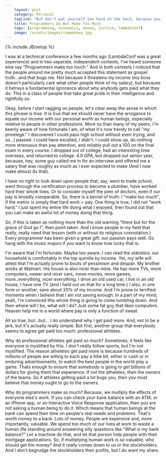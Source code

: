```yaml
---
    layout: post
    category: Personal
    tagline: "But don't pat yourself too hard on the back, because you are still a lucky bastard"
    title: Programmers Do Not Make Too Much
    tags: [programming, economics, money, justice, lambdaconf]
    image: /assets/images/compmoney.jpg
---
```

{% include JB/setup %}

I was at a technical conference a few months ago (LambdaConf was a great experience) and in two seperate, independent contexts, I've heard someone else say "Programmers make too much." And in both contexts I noticed that the people around me pretty much accepted this statement as gospel truth...and that bugs me. Not because it threatens my income (my boss doesn't particularly care what other people think of my salary), but because it betrays a fundamental ignorance about why anybody gets paid what they do. This in a class of people that take great pride in their intelligence and rightfully so.

<!-- more -->

Okay, before I start ragging on people, let's clear away the sense in which this phrase is true. It is true that we should never have the arrogance to equate our income with our personal worth as human beings, especially relative to people in other professions. More so than many of my peers, I'm keenly aware of how fortunate I am, of what it's now trendy to call "my privelege." I discovered I could pass high school without even trying, and so...I passed. I could have excelled,  I didn't. I could show up, do nothing more strenuous than pay attention, and reliably pull out a 100 on the final exam in every course.  I dropped out of college, had an interesting time overseas, and returned to college.  4.0 GPA, but dropped out senior year, because, hey, some guy called me in for an interview and offered me a salary that was roughly as much as I ever expected to make (And I now make almost 4x that).

I have no right to look down upon people that, say, went to trade school, went through the certification process to become a plumber, have worked hard their whole lives. Or to consider myself the peer of doctors, even if our pay is broadly comparable. So, there is a kernel of truth: I "make too much", if the metric is simply that hard work = pay. One thing is true, I did not "work hard," I just spent my entire life doing what I enjoyed, then found out that you can make an awful lot of money doing that thing.

So, if this is taken as nothing more than the old warning "there but for the grace of God go I", then point taken. And I know people in my field that really, really need that lesson (with or without its religious connotation.) Every programmer has been given a great gift: our passion pays well. Go hang with the music majors if you want to know how lucky that is.

I'm aware that I'm fortunate. Maybe too aware. I can read the statistics: our household is comfortably in the top quintile by income. Yet, my wife will attest that I'm actually prone to bouts of pessimism and despair. My brother works at Walmart. His house is also nicer than mine. He has more TVs, more computers, newer and nicer cars, move movies, more games, more..everything, nicer everything. I drive an old used car, I live in an old house, I have one TV (and I held out on that for a long time.) I also, in one form or another, save about 20% of my income. And I'm prone to terrified moments when I believe that I am not saving enough. In a part of my mind, yeah, I'm convinced this whole thing is going to come tumbling down. And then where will I be, what will I do? Just some fat guy that likes computers. Heaven help me in a world where pay is only a function of sweat.

All so true, but...but... I do understand why I get paid more. And, not to be a jerk, but it's actually really simple. But first, another group that everybody seems to agree get paid too much: professional athletes.

Why do professional athletes get paid so much? Sometimes, it feels like everyone is mystified by this. I don't really follow sports, but I'm not mystified. The reason atheletes get paid more is because hundreds of millions of people are willing to each pay a little bit, either in cash or in enduring advertisements, to watch the best people in the world play a game. Thats enough to ensure that *somebody* is going to get billions of dollars for giving them that experience. If not the atheletes, then the owners of the teams. So if athletes getting paid a lot bugs you, then you must believe that money ought to go to the owners.

Why do programmers make so much? Because, we multiply the effects of everyone else's work. If you can check your bank balance with an ATM, or an iPhone app, or an Interactive Voice Response application, then you are not asking a human being to do it. Which means that human beings at the bank can spend their time on people's real needs and problems. That's worth money to a bank. Lots of money. People are expensive and, more importantly, valuable. We spend too much of our lives at work to waste a human life standing around answering silly questions like "What is my bank balance?" Let a machine do that, and let that person help people with their mortgage applications. So, if multiplying human work is so valuable, who should get the money? And it really comes down to us or the stockholders. And I don't begrudge the stockholders their profits, but I do want my share.

